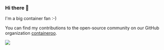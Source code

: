 ### Hi there 👋

I'm a big container fan :-)

You can find my contributions to the open-source community on our GitHub organization [containeroo](https://github.com/containeroo).

![](https://github-readme-stats.vercel.app/api?username=gi8lino&show_icons=true&count_private=true)
